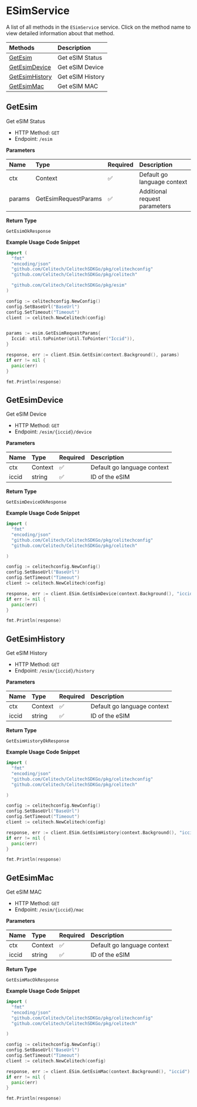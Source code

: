 # ESimService

A list of all methods in the `ESimService` service. Click on the method name to view detailed information about that method.

| Methods                           | Description      |
| :-------------------------------- | :--------------- |
| [GetEsim](#getesim)               | Get eSIM Status  |
| [GetEsimDevice](#getesimdevice)   | Get eSIM Device  |
| [GetEsimHistory](#getesimhistory) | Get eSIM History |
| [GetEsimMac](#getesimmac)         | Get eSIM MAC     |

## GetEsim

Get eSIM Status

- HTTP Method: `GET`
- Endpoint: `/esim`

**Parameters**

| Name   | Type                 | Required | Description                   |
| :----- | :------------------- | :------- | :---------------------------- |
| ctx    | Context              | ✅       | Default go language context   |
| params | GetEsimRequestParams | ✅       | Additional request parameters |

**Return Type**

`GetEsimOkResponse`

**Example Usage Code Snippet**

```go
import (
  "fmt"
  "encoding/json"
  "github.com/Celitech/CelitechSDKGo/pkg/celitechconfig"
  "github.com/Celitech/CelitechSDKGo/pkg/celitech"

  "github.com/Celitech/CelitechSDKGo/pkg/esim"
)

config := celitechconfig.NewConfig()
config.SetBaseUrl("BaseUrl")
config.SetTimeout("Timeout")
client := celitech.NewCelitech(config)


params := esim.GetEsimRequestParams{
  Iccid: util.toPointer(util.ToPointer("Iccid")),
}

response, err := client.ESim.GetEsim(context.Background(), params)
if err != nil {
  panic(err)
}

fmt.Println(response)
```

## GetEsimDevice

Get eSIM Device

- HTTP Method: `GET`
- Endpoint: `/esim/{iccid}/device`

**Parameters**

| Name  | Type    | Required | Description                 |
| :---- | :------ | :------- | :-------------------------- |
| ctx   | Context | ✅       | Default go language context |
| iccid | string  | ✅       | ID of the eSIM              |

**Return Type**

`GetEsimDeviceOkResponse`

**Example Usage Code Snippet**

```go
import (
  "fmt"
  "encoding/json"
  "github.com/Celitech/CelitechSDKGo/pkg/celitechconfig"
  "github.com/Celitech/CelitechSDKGo/pkg/celitech"

)

config := celitechconfig.NewConfig()
config.SetBaseUrl("BaseUrl")
config.SetTimeout("Timeout")
client := celitech.NewCelitech(config)

response, err := client.ESim.GetEsimDevice(context.Background(), "iccid")
if err != nil {
  panic(err)
}

fmt.Println(response)
```

## GetEsimHistory

Get eSIM History

- HTTP Method: `GET`
- Endpoint: `/esim/{iccid}/history`

**Parameters**

| Name  | Type    | Required | Description                 |
| :---- | :------ | :------- | :-------------------------- |
| ctx   | Context | ✅       | Default go language context |
| iccid | string  | ✅       | ID of the eSIM              |

**Return Type**

`GetEsimHistoryOkResponse`

**Example Usage Code Snippet**

```go
import (
  "fmt"
  "encoding/json"
  "github.com/Celitech/CelitechSDKGo/pkg/celitechconfig"
  "github.com/Celitech/CelitechSDKGo/pkg/celitech"

)

config := celitechconfig.NewConfig()
config.SetBaseUrl("BaseUrl")
config.SetTimeout("Timeout")
client := celitech.NewCelitech(config)

response, err := client.ESim.GetEsimHistory(context.Background(), "iccid")
if err != nil {
  panic(err)
}

fmt.Println(response)
```

## GetEsimMac

Get eSIM MAC

- HTTP Method: `GET`
- Endpoint: `/esim/{iccid}/mac`

**Parameters**

| Name  | Type    | Required | Description                 |
| :---- | :------ | :------- | :-------------------------- |
| ctx   | Context | ✅       | Default go language context |
| iccid | string  | ✅       | ID of the eSIM              |

**Return Type**

`GetEsimMacOkResponse`

**Example Usage Code Snippet**

```go
import (
  "fmt"
  "encoding/json"
  "github.com/Celitech/CelitechSDKGo/pkg/celitechconfig"
  "github.com/Celitech/CelitechSDKGo/pkg/celitech"

)

config := celitechconfig.NewConfig()
config.SetBaseUrl("BaseUrl")
config.SetTimeout("Timeout")
client := celitech.NewCelitech(config)

response, err := client.ESim.GetEsimMac(context.Background(), "iccid")
if err != nil {
  panic(err)
}

fmt.Println(response)
```
